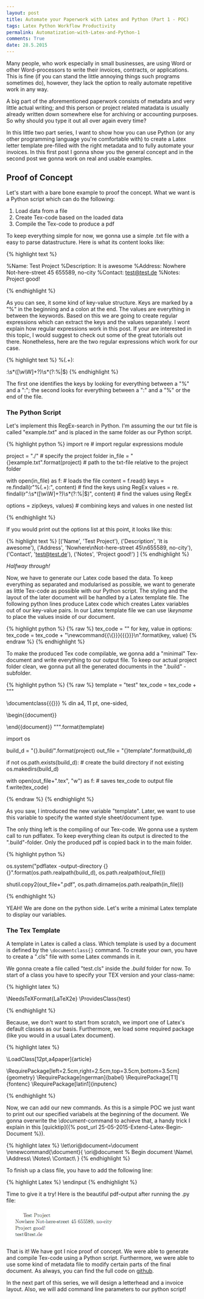 ```yaml
---
layout: post
title: Automate your Paperwork with Latex and Python (Part 1 - POC)
tags: Latex Python Workflow Productivity
permalink: Automatization-with-Latex-and-Python-1
comments: True
date: 28.5.2015
---
```


Many people, who work especially in small businesses, are using Word or other Word-processors to write their invoices, contracts, or applications. This is fine (if you can stand the little annoying things such programs sometimes do), however, they lack the option to really automate repetitive work in any way.

A big part of the aforementioned paperwork consists of metadata and very little actual writing; and this person or project related matadata is usually already written down somewhere else for archiving or accounting purposes. So why should you type it out all over again every time?

In this little two part series, I want to show how you can use Python (or any other programming language you're comfortable with) to create a Latex letter template pre-filled with the right metadata and to fully automate your invoices. In this first post I gonna show you the general concept and in the second post we gonna work on real and usable examples.

## Proof of Concept

Let's start with a bare bone example to proof the concept. What we want is a Python script which can do the following:

1. Load data from a file
2. Create Tex-code based on the loaded data
3. Compile the Tex-code to produce a pdf

To keep everything simple for now, we gonna use a simple .txt file with a easy to parse datastructure. Here is what its content looks like:

{% highlight text %}

%Name: Test Project
%Description:
It is awesome
%Address:
Nowhere
Not-here-street 45
655589, no-city
%Contact: test@test.de
%Notes:
Project good!

{% endhighlight %}

As you can see, it some kind of key-value structure. Keys are marked by a "%" in the beginning and a colon at the end. The values are everything in between the keywords. Based on this we are going to create regular expressions which can extract the keys and the values separately. I wont explain how regular expressions work in this post. If your are interested in this topic, I would suggest to check out some of the great tutorials out there. Nonetheless, here are the two regular expressions which work for our case.

{% highlight text %}
%(.+):

:\s*([\w\W]+?)\s*(?:%|$)
{% endhighlight %}

The first one identifies the keys by looking for everything between a "%" and a ":"; the second looks for everything between a ":" and a "%" or the end of the file.


### The Python Script

Let's implement this RegEx-search in Python. I'm assuming the our txt file is called "example.txt" and is placed in the same folder as our Python script.

{% highlight python %}
import re # import regular expressions module

project = "./" # specify the project folder
in_file = "{}example.txt".format(project) # path to the txt-file relative to the project folder

with open(in_file) as f:    # loads the file
    content = f.read()
    keys = re.findall(r"%(.+):", content)   # find the keys using RegEx
    values = re. findall(r":\s*([\w\W]+?)\s*(?:%|$)", content) # find the values using RegEx

options = zip(keys, values) # combining keys and values in one nested list

{% endhighlight %}

If you would print out the options list at this point, it looks like this:

{% highlight text %}
    [('Name', 'Test Project'),
    ('Description', 'It is awesome'),
    ('Address', 'Nowhere\nNot-here-street 45\n655589, no-city'),
    ('Contact', 'test@test.de'),
    ('Notes', 'Project good!')
    ]
{% endhighlight %}

*Halfway through!*

Now, we have to generate our Latex code based the data. To keep everything as separated and modularised as possible, we want to generate as little Tex-code as possible with our Python script. The styling and the layout of the later document will be handled by a Latex template file. The following python lines produce Latex code which creates Latex variables out of our key-value pairs. In our Latex template file we can use *\keyname* to place the values inside of our document.

{% highlight python %}
{% raw %}
tex_code = ""
for key, value in options:
    tex_code = tex_code + "\\newcommand{{\\{}}}{{{}}}\n".format(key, value)
{% endraw %}
{% endhighlight %}

To make the produced Tex code compilable, we gonna add a "minimal" Tex-document and write everything to our output file. To keep our actual project folder clean, we gonna put all the generated documents in the ".build" - subfolder.

{% highlight python %}
{% raw %}
template = "test"
tex_code = tex_code + """

\\documentclass{{{}}} % din a4, 11 pt, one-sided,

\\begin{{document}}

\\end{{document}}
""".format(template)

import os

build_d = "{}.build/".format(project)
out_file = "{}template".format(build_d)

if not os.path.exists(build_d):  # create the build directory if not existing
    os.makedirs(build_d)

with open(out_file+".tex", "w") as f:  # saves tex_code to output file
    f.write(tex_code)

{% endraw %}
{% endhighlight %}

As you saw, I introduced the new variable "template". Later, we want to use this variable to specify the wanted style sheet/document type.

The only thing left is the compiling of our Tex-code. We gonna use a system call to run pdflatex. To keep everything clean its output is directed to the ".build"-folder. Only the produced pdf is copied back in to the main folder.

{% highlight python %}

os.system("pdflatex -output-directory {} {}".format(os.path.realpath(build_d), os.path.realpath(out_file)))

shutil.copy2(out_file+".pdf", os.path.dirname(os.path.realpath(in_file)))

{% endhighlight %}

YEAH! We are done on the python side. Let's write a minimal Latex template to display our variables.

### The Tex Template

A template in Latex is called a class. Which template is used by a document is defined by the ```\documentclass{}``` command. To create your own, you have to create a ".cls" file with some Latex commands in it.

We gonna create a file called "test.cls" inside the *.build* folder for now. To start of a class you have to specify your TEX version and your class-name:

{% highlight latex %}

\NeedsTeXFormat{LaTeX2e}
\ProvidesClass{test}

{% endhighlight %}

Because, we don't want to start from scratch, we import one of Latex's default classes as our basis. Furthermore, we load some required package (like you would in a usual Latex document).

{% highlight latex %}

\LoadClass[12pt,a4paper]{article}

\RequirePackage[left=2.5cm,right=2.5cm,top=3.5cm,bottom=3.5cm]{geometry}
\RequirePackage[ngerman]{babel}
\RequirePackage[T1]{fontenc}
\RequirePackage[latin1]{inputenc}

{% endhighlight %}

Now, we can add our new commands. As this is a simple POC we just want to print out our specified variabels at the beginning of the document. We gonna overwrite the *\document*-command to achieve that, a handy trick I explain in this [quicktip]({% post_url 25-05-2015-Extend-Latex-Begin-Document %}).

{% highlight latex %}
\let\ori@document=\document
\renewcommand{\document}{
  \ori@document  % Begin document
  \Name\\
  \Address\\
  \Notes\\
  \Contact\\
  }
{% endhighlight %}

To finish up a class file, you have to add the following line:

{% highlight Latex %}
\endinput
{% endhighlight %}

Time to give it a try!
Here is the beautiful pdf-output after running the .py file:

<img src="/images/posts/py_tex_automate/POC_final.jpg " width="300" />

That is it! We have got I nice proof of concept. We were able to generate and compile Tex-code using a Python script. Furthermore, we were able to use some kind of metadata file to modify certain parts of the final document. As always, you can find the full code on [github](https://github.com/AKuederle/Py-Tex-automation-example/tree/POC).

In the next part of this series, we will design a letterhead and a invoice layout. Also, we will add command line parameters to our python script!